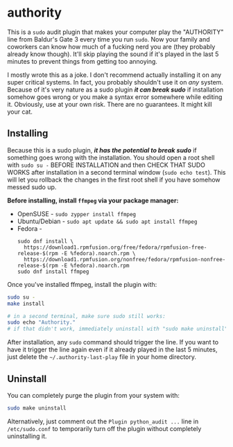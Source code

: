 # authority

This is a `sudo` audit plugin that makes your computer play the "AUTHORITY" line
from Baldur's Gate 3 every time you run `sudo`. Now your family and coworkers
can know how much of a fucking nerd you are (they probably already know though).
It'll skip playing the sound if it's played in the last 5 minutes to prevent
things from getting too annoying.

I mostly wrote this as a joke. I don't recommend actually installing it on any
super critical systems. In fact, you probably shouldn't use it on _any_ system.
Because of it's very nature as a sudo plugin **_it can break sudo_** if
installation somehow goes wrong or you make a syntax error somewhere while
editing it. Obviously, use at your own risk. There are no guarantees. It might
kill your cat.

## Installing

Because this is a sudo plugin, **_it has the potential to break sudo_** if
something goes wrong with the installation. You should open a root shell with
`sudo su -` BEFORE INSTALLATION and then CHECK THAT SUDO WORKS after
installation in a second terminal window (`sudo echo test`). This will let you
rollback the changes in the first root shell if you have somehow messed sudo up.

**Before installing, install `ffmpeg` via your package manager:**

- OpenSUSE - `sudo zypper install ffmpeg`
- Ubuntu/Debian - `sudo apt update && sudo apt install ffmpeg`
- Fedora -
  ```
  sudo dnf install \
    https://download1.rpmfusion.org/free/fedora/rpmfusion-free-release-$(rpm -E %fedora).noarch.rpm \
    https://download1.rpmfusion.org/nonfree/fedora/rpmfusion-nonfree-release-$(rpm -E %fedora).noarch.rpm
  sudo dnf install ffmpeg
  ```

Once you've installed ffmpeg, install the plugin with:

```bash
sudo su -
make install

# in a second terminal, make sure sudo still works:
sudo echo "Authority."
# if that didn't work, immediately uninstall with "sudo make uninstall"
```

After installation, any `sudo` command should trigger the line. If you want to
have it trigger the line again even if it already played in the last 5 minutes,
just delete the `~/.authority-last-play` file in your home directory.

## Uninstall

You can completely purge the plugin from your system with:

```bash
sudo make uninstall
```

Alternatively, just comment out the `Plugin python_audit ...` line in
`/etc/sudo.conf` to temporarily turn off the plugin without completely
uninstalling it.
